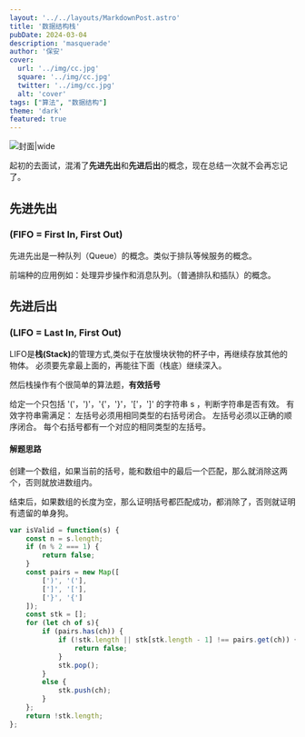 ```yaml
---
layout: '../../layouts/MarkdownPost.astro'
title: '数据结构栈'
pubDate: 2024-03-04
description: 'masquerade'
author: '保安'
cover:
  url: '../img/cc.jpg'
  square: '../img/cc.jpg'
  twitter: '../img/cc.jpg'
  alt: 'cover'
tags: ["算法", "数据结构"]
theme: 'dark'
featured: true
---
```


![封面|wide](/images/cc.jpg)


起初的去面试，混淆了**先进先出**和**先进后出**的概念，现在总结一次就不会再忘记了。

## 先进先出

### (FIFO = First In, First Out)

先进先出是一种队列（Queue）的概念。类似于排队等候服务的概念。

前端种的应用例如：处理异步操作和消息队列。（普通排队和插队）的概念。

## 先进后出

### (LIFO = Last In, First Out)

LIFO是<strong>栈(Stack)</strong>的管理方式,类似于在放慢块状物的杯子中，再继续存放其他的物体。
必须要先拿最上面的，再能往下面（栈底）继续深入。


然后栈操作有个很简单的算法题，**有效括号**

给定一个只包括 '('，')'，'{'，'}'，'['，']' 的字符串 s ，判断字符串是否有效。
有效字符串需满足：
左括号必须用相同类型的右括号闭合。
左括号必须以正确的顺序闭合。
每个右括号都有一个对应的相同类型的左括号。

#### 解题思路

创建一个数组，如果当前的括号，能和数组中的最后一个匹配，那么就消除这两个，否则就放进数组内。

结束后，如果数组的长度为空，那么证明括号都匹配成功，都消除了，否则就证明有遗留的单身狗。
```javascript
var isValid = function(s) {
    const n = s.length;
    if (n % 2 === 1) {
        return false;
    }
    const pairs = new Map([
        [')', '('],
        [']', '['],
        ['}', '{']
    ]);
    const stk = [];
    for (let ch of s){
        if (pairs.has(ch)) {
            if (!stk.length || stk[stk.length - 1] !== pairs.get(ch)) {
                return false;
            }
            stk.pop();
        } 
        else {
            stk.push(ch);
        }
    };
    return !stk.length;
};
```
